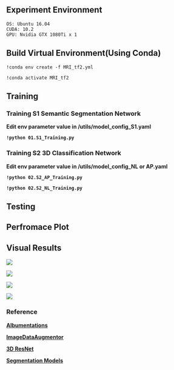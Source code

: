 <h2>Experiment Environment</h2>

```text
OS: Ubuntu 16.04
CUDA: 10.2
GPU: Nvidia GTX 1080Ti x 1
```

<h2>Build Virtual Environment(Using Conda) </h2>

```text
!conda env create -f MRI_tf2.yml

!conda activate MRI_tf2
```
<h2>Training</h2>
<b><h3>Training S1 Semantic Segmentation Network</h3></p>
Edit env parameter value in /utils/model_config_S1.yaml

```text
!python 01.S1_Training.py
```
<b><h3>Training S2 3D Classification Network</h3></p>
Edit env parameter value in /utils/model_config_NL or AP.yaml

```text
!python 02.S2_AP_Training.py

!python 02.S2_NL_Training.py
```
<h2>Testing</h2>

<h2>Perfromace Plot</h2>

<h2>Visual Results</h2>
<img src='https://github.com/IlikeBB/F3DD/blob/main/plot_results/is0309.gif'></p>
<img src='https://github.com/IlikeBB/F3DD/blob/main/plot_results/is0302.gif'></p>
<img src='https://github.com/IlikeBB/F3DD/blob/main/plot_results/is0319.gif'></p>
<img src='https://github.com/IlikeBB/F3DD/blob/main/plot_results/is0337.gif'></p>

<h3>Reference</h3>
<a href='https://github.com/albumentations-team/albumentations'> Albumentations</a></p>
<a href='https://github.com/mjkvaak/ImageDataAugmentor'> ImageDataAugmentor</a></p>
<a href='https://github.com/JihongJu/keras-resnet3d'> 3D ResNet</a></p>
<a href='https://github.com/qubvel/segmentation_models'> Segmentation Models</a></p>
